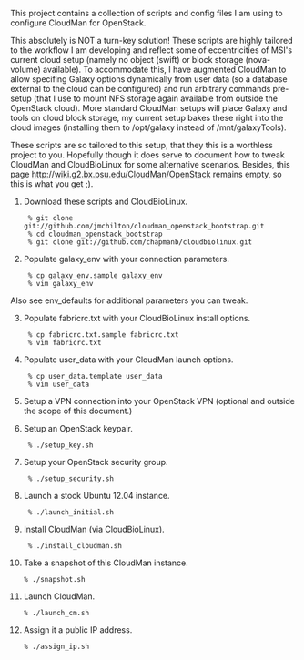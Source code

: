 This project contains a collection of scripts and config files I am
using to configure CloudMan for OpenStack.

This absolutely is NOT a turn-key solution! These scripts are highly
tailored to the workflow I am developing and reflect some of
eccentricities of MSI's current cloud setup (namely no object (swift)
or block storage (nova-volume) available). To accommodate this, I have
augmented CloudMan to allow specifing Galaxy options dynamically from
user data (so a database external to the cloud can be configured) and
run arbitrary commands pre-setup (that I use to mount NFS storage
again available from outside the OpenStack cloud). More standard
CloudMan setups will place Galaxy and tools on cloud block storage, my
current setup bakes these right into the cloud images (installing them
to /opt/galaxy instead of /mnt/galaxyTools).

These scripts are so tailored to this setup, that they this is a
worthless project to you. Hopefully though it does serve to document
how to tweak CloudMan and CloudBioLinux for some alternative
scenarios. Besides, this page
http://wiki.g2.bx.psu.edu/CloudMan/OpenStack remains empty, so this is
what you get ;).

1. Download these scripts and CloudBioLinux.

        % git clone git://github.com/jmchilton/cloudman_openstack_bootstrap.git
        % cd cloudman_openstack_bootstrap
        % git clone git://github.com/chapmanb/cloudbiolinux.git

2. Populate galaxy_env with your connection parameters.

        % cp galaxy_env.sample galaxy_env
        % vim galaxy_env

  Also see env_defaults for additional parameters you can tweak.

3. Populate fabricrc.txt with your CloudBioLinux install options.

        % cp fabricrc.txt.sample fabricrc.txt
        % vim fabricrc.txt

4. Populate user_data with your CloudMan launch options.

        % cp user_data.template user_data
        % vim user_data

5. Setup a VPN connection into your OpenStack VPN (optional and outside
  the scope of this document.)

6. Setup an OpenStack keypair. 

        % ./setup_key.sh

7. Setup your OpenStack security group.

        % ./setup_security.sh

8. Launch a stock Ubuntu 12.04 instance.

        % ./launch_initial.sh

9. Install CloudMan (via CloudBioLinux).

        % ./install_cloudman.sh

10. Take a snapshot of this CloudMan instance.

        % ./snapshot.sh

11. Launch CloudMan.

        % ./launch_cm.sh

12. Assign it a public IP address.

        % ./assign_ip.sh


